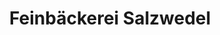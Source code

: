 ---
title: "Feinbäckerei Salzwedel"
url: /bernburg/feinbaeckerei-salzwedel-albrechtstrasse/
shop: Bäckerei
---